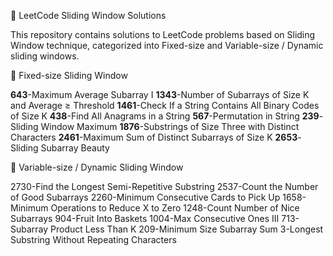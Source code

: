 🚀 LeetCode Sliding Window Solutions

This repository contains solutions to LeetCode problems based on Sliding Window technique, categorized into Fixed-size and Variable-size / Dynamic sliding windows.

📌 Fixed-size Sliding Window

**643**-Maximum Average Subarray I
**1343**-Number of Subarrays of Size K and Average ≥ Threshold
**1461**-Check If a String Contains All Binary Codes of Size K
**438**-Find All Anagrams in a String
**567**-Permutation in String
**239**-Sliding Window Maximum
**1876**-Substrings of Size Three with Distinct Characters
**2461**-Maximum Sum of Distinct Subarrays of Size K
**2653**-Sliding Subarray Beauty

📌 Variable-size / Dynamic Sliding Window

2730-Find the Longest Semi-Repetitive Substring
2537-Count the Number of Good Subarrays
2260-Minimum Consecutive Cards to Pick Up
1658-Minimum Operations to Reduce X to Zero
1248-Count Number of Nice Subarrays
904-Fruit Into Baskets
1004-Max Consecutive Ones III
713-Subarray Product Less Than K
209-Minimum Size Subarray Sum
3-Longest Substring Without Repeating Characters
